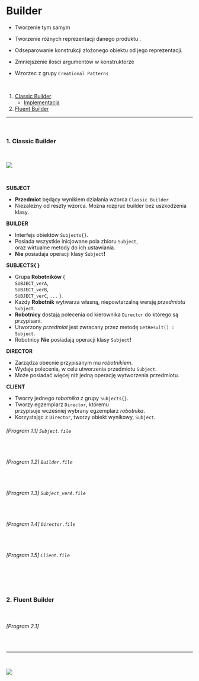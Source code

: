 # Builder

- Tworzenie tym samym  

- Tworzenie różnych reprezentacji danego produktu .
- Odseparowanie konstrukcji złożonego obiektu od jego reprezentacji. 
- Zmniejszenie ilości argumentów w konstruktorze
- Wzorzec z grupy `Creational Patterns` 

<br/>

1. [Classic Builder](#1-Classic-Builder) 
    - [Implementacja](#program-11--subjectfile) 
1. [Fluent Builder](#2-Fluent-Builder)


------------
<br/>

### 1. Classic Builder

<br/>

![](https://github.com/Ptysiek/resources/blob/master/WzorceProjektowe/ClassicBuilderHD.png)

<br/>

**SUBJECT**
- **Przedmiot** będący wynikiem działania wzorca `Classic Builder` 
- Niezależny od reszty wzorca. Można rozpruć builder bez uszkodzenia klasy.

**BUILDER**
- Interfejs obiektów `Subjects{}`.
- Posiada wszystkie inicjowane pola zbioru `Subject`, \
oraz wirtualne metody do ich ustawiania. 
- **Nie** posiadaja operacji klasy `Subject`**!**

**SUBJECTS{ }**
- Grupa **Robotników** { \
`SUBJECT_verA`, \
`SUBJECT_verB`, \
`SUBJECT_verC`, `...` }.
- Każdy **Robotnik** wytwarza własną, niepowtarzalną wersję *przedmiotu* `Subject`. 
- **Robotnicy** dostają polecenia od kierownika `Director` do którego są przypisani.
- Utworzony *przedmiot* jest zwracany przez metodę `GetResult() : Subject`.
- Robotnicy **Nie** posiadają operacji klasy `Subject`**!**

**DIRECTOR**  
- Zarządza obecnie przypisanym mu *robotnikiem*.
- Wydaje polecenia, w celu utworzenia przedmiotu `Subject`.
- Może posiadać więcej niż jedną operację wytworzenia przedmiotu.

**CLIENT**
- Tworzy jednego *robotnika* z grupy `Subjects{}`.
- Tworzy egzemplarz `Director`, któremu \
przypisuje wcześniej wybrany egzemplarz *robotnika*.
- Korzystając z `Director`, tworzy obiekt wynikowy, `Subject`.


###### [Program 1.1]  `Subject.file`
```cpp
 
```
###### [Program 1.2]  `Builder.file`
```cpp
 
```
###### [Program 1.3]  `Subject_verA.file`
```cpp
 
```
###### [Program 1.4]  `Director.file`
```cpp
 
```
###### [Program 1.5]  `Client.file`
```cpp
 
```
<br/>

### 2. Fluent Builder

<br/>

###### [Program 2.1]
```cpp
 
```

------------
<br/>

![](https://github.com/Ptysiek/resources/blob/master/Ver2.PNG)
